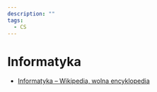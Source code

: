 ```yaml
---
description: ""
tags:
  - CS
---
```


# Informatyka

- [Informatyka – Wikipedia, wolna encyklopedia](https://pl.wikipedia.org/wiki/Informatyka)
